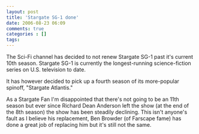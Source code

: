 ```yaml
---
layout: post
title: 'Stargate SG-1 done'
date: 2006-08-23 06:09
comments: true
categories : []
tags:
---
```

The Sci-Fi channel has decided to not renew Stargate SG-1 past it's current 10th season. Stargate SG-1 is currently the longest-running science-fiction series on U.S. television to date.

It has however decided to pick up a fourth season of its more-popular spinoff, "Stargate Atlantis."

As a Stargate Fan I'm disappointed that there's not going to be an 11th season but ever since Richard Dean Anderson left the show (at the end of the 8th season) the show has been steadily declining. This isn't anyone's fault as I believe his replacement, Ben Browder (of Farscape fame) has done a great job of replacing him but it's still not the same.

